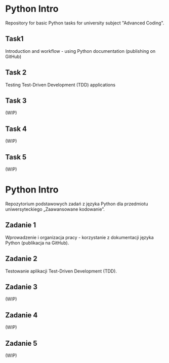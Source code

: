 # Python Intro
Repository for basic Python tasks for university subject "Advanced Coding".

## Task1
Introduction and workflow - using Python documentation (publishing on GitHub)
## Task 2
Testing Test-Driven Development (TDD) applications
## Task 3
(WIP)
## Task 4
(WIP)
## Task 5
(WIP)



# Python Intro
Repozytorium podstawowych zadań z języka Python dla przedmiotu uniwersyteckiego „Zaawansowane kodowanie”.
## Zadanie 1
Wprowadzenie i organizacja pracy - korzystanie z dokumentacji języka Python (publikacja na GitHub).
## Zadanie 2
Testowanie aplikacji Test-Driven Development (TDD).
## Zadanie 3
(WIP)
## Zadanie 4
(WIP)
## Zadanie 5
(WIP)
